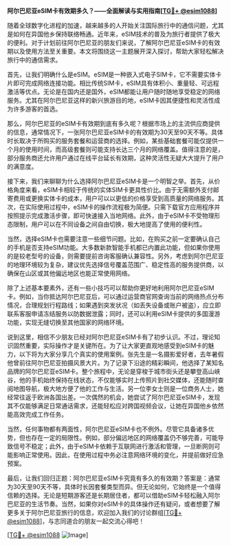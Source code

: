 **阿尔巴尼亚eSIM卡有效期多久？——全面解读与实用指南[[TG💪+ @esim1088](https://t.me/s/esim1088)]**

随着全球数字化进程的加速，越来越多的人开始关注国际旅行中的通信问题，尤其是如何在异国他乡保持联络畅通。近年来，eSIM技术的普及为旅行者提供了极大的便利。对于计划前往阿尔巴尼亚的朋友们来说，了解阿尔巴尼亚eSIM卡的有效期以及使用方法至关重要。本文将围绕这一主题展开深入探讨，帮助大家轻松解决旅行中的通信需求。

首先，让我们明确什么是eSIM。eSIM是一种嵌入式电子SIM卡，它不需要实体卡片即可完成网络连接功能。相比传统SIM卡，eSIM具有体积小、重量轻、可远程激活等优点。无论是在国内还是国外，eSIM都能让用户随时随地享受稳定的网络服务。尤其在阿尔巴尼亚这样的新兴旅游目的地，eSIM卡因其便捷性和灵活性成为许多游客的首选。

那么，阿尔巴尼亚的eSIM卡有效期到底有多久呢？根据市场上的主流供应商提供的信息，通常情况下，一张阿尔巴尼亚eSIM卡的有效期为30天至90天不等。具体时长取决于所购买的服务套餐和运营商的选择。例如，某些基础套餐可能仅提供一个月的使用时间，而高级套餐则可能支持长达三个月的网络覆盖。值得注意的是，部分服务商还允许用户通过在线平台延长有效期，这种灵活性无疑大大提升了用户的满意度。

接下来，我们来聊聊为什么选择阿尔巴尼亚eSIM卡是一个明智之举。首先，从价格角度来看，eSIM卡相较于传统的实体SIM卡更具性价比。由于无需额外支付邮寄费用或更换实体卡的成本，用户可以以更低的价格享受到高质量的网络服务。其次，在实际使用过程中，eSIM卡的操作流程极为简便。只需下载官方应用程序并按照提示完成激活步骤，即可快速接入当地网络。此外，由于eSIM卡不受物理形态限制，用户可以在不同设备之间自由切换，极大地提高了使用的便利性。

当然，选择eSIM卡也需要注意一些细节问题。比如，在购买之前一定要确认自己的手机是否支持eSIM功能。大多数新款智能手机都已内置此功能，但如果你使用的是较老型号的设备，则需要提前咨询客服确认兼容性。另外，考虑到阿尔巴尼亚的地理环境较为复杂，建议优先选择信号覆盖范围广、稳定性高的服务提供商，以确保在山区或其他偏远地区也能正常使用网络。

除了上述基本要素外，还有一些小技巧可以帮助你更好地利用阿尔巴尼亚eSIM卡。例如，当你抵达阿尔巴尼亚后，可以通过运营商官网查询当前的网络热点分布情况，合理规划行程路线；如果遇到突发状况（如丢失设备或账户被盗），应立即联系客服申请冻结服务以防数据泄露；同时，还可以利用eSIM卡提供的多国漫游功能，实现无缝切换至其他国家的网络环境。

说到这里，相信不少朋友已经对阿尔巴尼亚eSIM卡有了初步认识。不过，理论知识固然重要，实际操作才是关键所在。为了让大家更直观地感受到eSIM卡的魅力，以下将为大家分享几个真实的使用案例。张先生是一名摄影爱好者，去年暑假他曾前往阿尔巴尼亚拍摄风景大片。为了记录下沿途的精彩瞬间，他选择了某知名品牌的阿尔巴尼亚eSIM卡。整个旅程中，无论是穿梭于城市街头还是攀登高山峡谷，他的手机始终保持在线状态，不仅能够实时上传照片到社交媒体，还能随时查阅地图导航，极大地方便了他的工作与生活。另一位李女士则是一位商务人士，她经常往返于欧洲各国出差。一次偶然的机会，她尝试了阿尔巴尼亚eSIM卡，发现其不仅能够满足日常通话需求，还能轻松应对跨国视频会议，让她在异国他乡依然能高效完成工作任务。

当然，任何事物都有两面性，阿尔巴尼亚eSIM卡也不例外。尽管它具备诸多优势，但也存在一定的局限性。例如，部分偏远地区的网络覆盖仍不够完善，可能导致信号不稳定；此外，由于eSIM卡依赖于互联网进行激活和管理，一旦断网则可能影响正常使用。因此，在使用过程中务必注意网络环境的变化，并提前做好应急预案。

最后，让我们回归正题：阿尔巴尼亚eSIM卡究竟有多久的有效期？答案是：通常为30天至90天不等，具体时长因套餐类型而异。但无论如何，它始终是一个值得信赖的选择。无论是短期游客还是长期居住者，都可以借助eSIM卡轻松融入阿尔巴尼亚的生活节奏。当然，如果你对eSIM卡的具体操作还有疑问，或者想要了解更多关于阿尔巴尼亚旅行的信息，欢迎加入我们的讨论群组[[TG💪+ @esim1088](https://t.me/s/esim1088)]，与志同道合的朋友一起交流心得吧！

[[TG💪+ @esim1088](https://t.me/s/esim1088) ![Image](https://i.postimg.cc/4NQfJmqS/Snipaste-2025-05-13-00-14-12.png)]